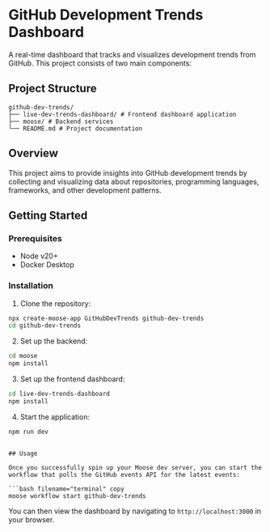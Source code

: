 # GitHub Development Trends Dashboard

A real-time dashboard that tracks and visualizes development trends from GitHub. This project consists of two main components:

## Project Structure

```
github-dev-trends/
├── live-dev-trends-dashboard/ # Frontend dashboard application
├── moose/ # Backend services
└── README.md # Project documentation
```

## Overview

This project aims to provide insights into GitHub development trends by collecting and visualizing data about repositories, programming languages, frameworks, and other development patterns.

## Getting Started

### Prerequisites

- Node v20+
- Docker Desktop

### Installation

1. Clone the repository:
```bash filename="terminal" copy
npx create-moose-app GitHubDevTrends github-dev-trends
cd github-dev-trends
```

2. Set up the backend:
```bash filename="terminal" copy
cd moose
npm install
```

3. Set up the frontend dashboard:
```bash filename="terminal" copy
cd live-dev-trends-dashboard
npm install
```

4. Start the application:
```bash
npm run dev
```
```

## Usage

Once you successfully spin up your Moose dev server, you can start the workflow that polls the GitHub events API for the latest events:

```bash filename="terminal" copy
moose workflow start github-dev-trends
```

You can then view the dashboard by navigating to `http://localhost:3000` in your browser.
